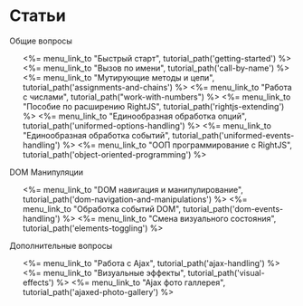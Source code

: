 # Статьи

<dl id="tutorials-index">
  <dt>Общие вопросы</dt>
  <ul>
    <%= menu_link_to "Быстрый старт",                    tutorial_path('getting-started') %>
    <%= menu_link_to "Вызов по имени",                   tutorial_path('call-by-name') %>
    <%= menu_link_to "Мутирующие методы и цепи",         tutorial_path('assignments-and-chains') %>
    <%= menu_link_to "Работа с числами",                 tutorial_path("work-with-numbers") %>
    <%= menu_link_to "Пособие по расширению RightJS",    tutorial_path('rightjs-extending') %>
    <%= menu_link_to "Единообразная обработка опций",    tutorial_path('uniformed-options-handling') %>
    <%= menu_link_to "Единообразная обработка событий",  tutorial_path('uniformed-events-handling') %>
    <%= menu_link_to "ООП программирование с RightJS",   tutorial_path('object-oriented-programming') %>
  </ul>
  <dt>DOM Манипуляции</dt>
  <ul>
    <%= menu_link_to "DOM навигация и манипулирование",  tutorial_path('dom-navigation-and-manipulations') %>
    <%= menu_link_to "Обработка событий DOM",            tutorial_path('dom-events-handling') %>
    <%= menu_link_to "Смена визуального состояния",      tutorial_path('elements-toggling') %>
  </ul>
  <dt>Дополнительные вопросы</dt>
  <ul>
    <%= menu_link_to "Работа с Ajax",                    tutorial_path('ajax-handling') %>
    <%= menu_link_to "Визуальные эффекты",               tutorial_path('visual-effects') %>
    <%= menu_link_to "Ajax фото галлерея",               tutorial_path('ajaxed-photo-gallery') %>
  </ul>
</dl>